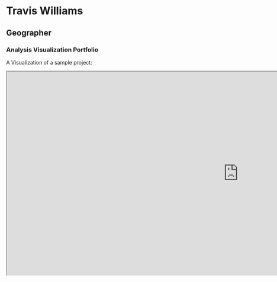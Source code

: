 # Travis Williams
## Geographer
### Analysis Visualization Portfolio

A Visualization of a sample project: 
<iframe src="https://www.prfusdm.com" scrolling="yes" height="550" width="1250"></iframe>
